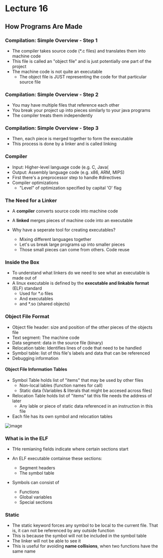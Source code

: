 # Lecture 16

## How Programs Are Made

### Compilation: Simple Overview - Step 1

* The compiler takes source code (*.c files) and translates them into machine code
* This file is called an "object file" and is just potentially one part of the project
* The machine code is not quite an executable
  * The object file is JUST representing the code for that particular source file

### Compilation: Simple Overview - Step 2

* You may have multiple files that reference each other
* You break your project up into pieces similarly to your java programs
* The compiler treats them independently

### Compilation: Simple Overview - Step 3

* Then, each piece is merged together to form the executable
* This process is done by a linker and is called linking

### Compiler

* Input: Higher-level language code (e.g. C, Java(
* Output: Assembly language code (e.g. x86, ARM, MIPS)
* First there's a preprocessor step to handle #directives
* Compiler optimizations
  * "Level" of optimization specified by capital 'O' flag
 
### The Need for a Linker

* A **compiler** converts source code into machine code
* A **linked** merges pieces of machine code into an executable

* Why have a seperate tool for creating executables?
  * Mixing different languages together
  * Let's us break large programs up into smaller pieces
  * Those small pieces can come from others. Code reuse

### Inside the Box

* To understand what linkers do we need to see what an executable is made out of
* A linux executable is defined by the **executable and linkable format** (ELF) standard
  * Used for *.o files
  * And executables
  * and *.so (shared objects)

### Object File Format

* Object file header: size and position of the other pieces of the objects file
* Text segment: The machine code
* Data segment: data in the source file (binary)
* Relocation table: Identifies lines of code that need to be handled
* Symbol table: list of this file's labels and data that can be referenced
* Debugging information

#### Object File Information Tables

* Symbol Table holds list of "items" that may be used by other files
  * Non-local lables (function names for call)
  * Static data (Variables & literals that might be accesed across files) 
* Relocation Table holds list of "items" tat this file needs the address of later
  * Any lable or piece of static data referenced in an instruction in this file 
* Each file has its own symbol and relocation tables

![image](https://github.com/clester331/0449/assets/122314614/90bbc876-9351-4c5a-a750-538b4975c77d)

### What is in the ELF

* THe remianing fields indicate where certain sections start
* An ELF executable containse these sections:
  * Segment headers
  * The symbol table

* Symbols can consist of
  * Functions
  * Global variables
  * Special sections

### Static

* The static keyword forces any symbol to be local to the current file. That is, it can not be referenced by any outside function
* This is because the symbol will not be included in the symbol table
* The linker will not be able to see it
* This is useful for avoiding **name collisions**, when two functions have the same name 
